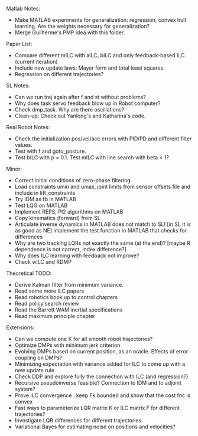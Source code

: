 Matlab Notes:

- Make MATLAB experiments for generalization: regression, convex hull learning. 
  Are the weights necessary for generalization? 
- Merge Guilherme's PMP idea with this folder.

Paper List:

- Compare different mILC with aILC, bILC and only feedback-based ILC (current iteration)
- Include new update laws: Mayer form and total least squares.
- Regression on different trajectories?

SL Notes:

- Can we run traj again after f and st without problems?
- Why does task servo feedback blow up in Robot computer?
- Check dmp_task. Why are there oscillations? 
- Clean-up: Check out Yanlong's and Katharina's code.

Real Robot Notes:

- Check the initialization pos/vel/acc errors with PID/PD and different filter values.
- Test with f and goto_posture.
- Test bILC with p = 0.1. Test mILC with line search with beta < 1?

Minor:
- Correct initial conditions of zero-phase filtering.
- Load constraints umin and umax, joint limits from sensor offsets file and include in lift_constraints
- Try IDM as fb in MATLAB
- Test LQG on MATLAB
- Implement REPS, PI2 algorithms on MATLAB
- Copy kinematics (forward) from SL
- Articulate inverse dynamics in MATLAB does not match to SL! [in SL it is as good as NE]
implement the test function in MATLAB that checks for differences
- Why are two tracking LQRs not exactly the same (at the end)? 
  [maybe R dependence is not correct, index difference?]
- Why does ILC learning with feedback not improve?
- Check wILC and RDMP

Theoretical TODO:

- Derive Kalman filter from minimum variance.
- Read some more ILC papers
- Read robotics book up to control chapters
- Read policy search review
- Read the Barrett WAM inertial specifications
- Read maximum principle chapter

Extensions:
- Can we compute one K for all smooth robot trajectories?
- Optimize DMPs with minimum jerk criterion
- Evolving DMPs based on current position, as an oracle. Effects of error coupling on DMPs?
- Minimizing expectation with variance added for ILC to come up with a new update rule
- Check DDP and explore fully the connection with ILC (and regression?)
- Recursive pseudoinverse feasible? Connection to IDM and to adjoint system?
- Prove ILC convergence : keep Fk bounded and show that the cost fnc is convex
- Fast ways to parameterize LQR matrix K or ILC matrix F for different trajectories?
- Investigate LQR differences for different trajectories.
- Variational Bayes for estimating noise on positions and velocities?